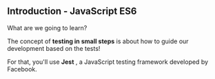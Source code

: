 ## Introduction - JavaScript ES6

What are we going to learn?

The concept of **testing in small steps** is about how to guide our development based on the tests!

For that, you'll use **Jest** , a JavaScript testing framework developed by Facebook.